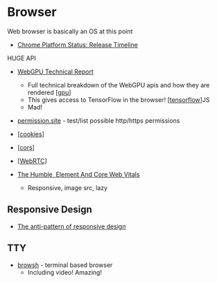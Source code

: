 Browser
=======

Web browser is basically an OS at this point

* [Chrome Platform Status: Release Timeline](https://www.chromestatus.com/features/schedule)

HUGE API
* [WebGPU Technical Report](https://chromium.googlesource.com/chromium/src/+/main/docs/security/research/graphics/webgpu_technical_report.md)
    * Full technical breakdown of the WebGPU apis and how they are rendered [[gpu]]
    * This gives access to TensorFlow in the browser! [[tensorflow]]JS
    * Mad!

* [permission.site](https://permission.site/) - test/list possible http/https permissions
* [[cookies]]
* [[cors]]
* [[WebRTC]]

* [The Humble <img> Element And Core Web Vitals](https://www.smashingmagazine.com/2021/04/humble-img-element-core-web-vitals/)
    * Responsive, image src, lazy

Responsive Design
-----------------

* [The anti-pattern of responsive design](http://john.ankarstrom.se/responsive/)


TTY
---

* [browsh](https://github.com/browsh-org/browsh) - terminal based browser
    * Including video! Amazing!


[//begin]: # "Autogenerated link references for markdown compatibility"
[gpu]: gpu.md "GPU"
[tensorflow]: tensorflow.md "TensorFlow"
[cookies]: cookies.md "Cookies"
[cors]: cors.md "CORS"
[WebRTC]: WebRTC.md "WebRTC"
[//end]: # "Autogenerated link references"